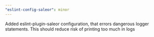 ```yaml
---
"eslint-config-saleor": minor
---
```


Added eslint-plugin-saleor configuration, that errors dangerous logger statements. This should reduce risk of printing too much in logs
